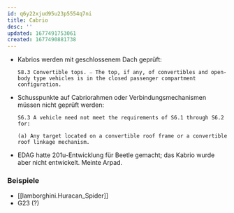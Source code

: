 ```yaml
---
id: q6y22xjud95u23p5554q7ni
title: Cabrio
desc: ''
updated: 1677491753061
created: 1677490881738
---
```

- Kabrios werden mit geschlossenem Dach geprüft:

    `S8.3 Convertible tops. ⎯ The top, if any, of convertibles and open-body type vehicles is in the closed passenger compartment configuration.`
- Schusspunkte auf Cabriorahmen oder Verbindungsmechanismen müssen nicht geprüft werden:

    `S6.3 A vehicle need not meet the requirements of S6.1 through S6.2 for:`
    
    `(a) Any target located on a convertible roof frame or a convertible roof linkage mechanism. `
- EDAG hatte 201u-Entwicklung für Beetle gemacht; das Kabrio wurde aber nicht entwickelt. Meinte Arpad.

### Beispiele
- [[lamborghini.Huracan_Spider]]
- G23 (?)